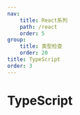 ```yaml
---
nav:
    title: React系列
    path: /react
    order: 5
group:
    title: 类型检查
    order: 20
title: TypeScript
order: 3
---
```


# TypeScript
